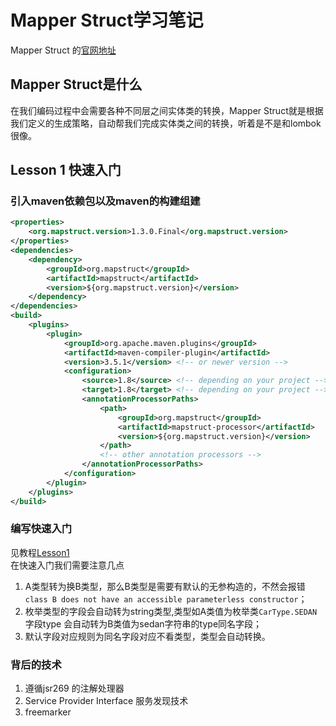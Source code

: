 # Mapper Struct学习笔记
Mapper Struct 的[官网地址](http://mapstruct.org/)

## Mapper Struct是什么
在我们编码过程中会需要各种不同层之间实体类的转换，Mapper
Struct就是根据我们定义的生成策略，自动帮我们完成实体类之间的转换，听着是不是和lombok很像。

## Lesson 1 快速入门
### 引入maven依赖包以及maven的构建组建 
```xml
<properties>
    <org.mapstruct.version>1.3.0.Final</org.mapstruct.version>
</properties>
<dependencies>
    <dependency>
        <groupId>org.mapstruct</groupId>
        <artifactId>mapstruct</artifactId>
        <version>${org.mapstruct.version}</version>
    </dependency>
</dependencies>
<build>
    <plugins>
        <plugin>
            <groupId>org.apache.maven.plugins</groupId>
            <artifactId>maven-compiler-plugin</artifactId>
            <version>3.5.1</version> <!-- or newer version -->
            <configuration>
                <source>1.8</source> <!-- depending on your project -->
                <target>1.8</target> <!-- depending on your project -->
                <annotationProcessorPaths>
                    <path>
                        <groupId>org.mapstruct</groupId>
                        <artifactId>mapstruct-processor</artifactId>
                        <version>${org.mapstruct.version}</version>
                    </path>
                    <!-- other annotation processors -->
                </annotationProcessorPaths>
            </configuration>
        </plugin>
    </plugins>
</build>
```
### 编写快速入门
见教程[Lesson1](./src/main/java/lesson1)   
在快速入门我们需要注意几点  
1. A类型转为换B类型，那么B类型是需要有默认的无参构造的，不然会报错
   ```class B does not have an accessible parameterless constructor```；
2. 枚举类型的字段会自动转为string类型,类型如A类值为枚举类```CarType.SEDAN```字段type
   会自动转为B类值为sedan字符串的type同名字段；
3. 默认字段对应规则为同名字段对应不看类型，类型会自动转换。

### 背后的技术
1. 遵循jsr269 的注解处理器
2. Service Provider Interface 服务发现技术
3. freemarker
